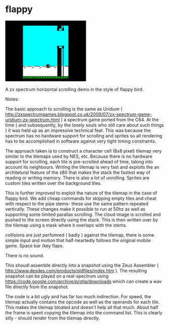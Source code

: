# flappy

![Flappy Bird!](/flappy.gif)

A zx spectrum horizontal scrolling demo in the style of flappy bird.

Notes:

The basic approach to scrolling is the same as Uridium ( http://zxspectrumgames.blogspot.co.uk/2009/07/zx-spectrum-game-uridium-zx-spectrum.html ) a spectrum game ported from the C64. At the time  ( and subsequently, by the lonely souls who still care about such things ) it was held up as an impressive technical feat. This was because the spectrum has no hardware support for scrolling and sprites so all rendering has to be accomplished in software against very tight timing constraints.

The approach taken ia to construct a character cell (8x8 pixel) tilemap very similar to the tilemaps used by NES, etc. Because there is no hardware support for scrolling, each tile is pre-scrolled ahead of time, taking into account its neighbours. Writing the tilemap is very fast and exploits the an architetural feature of the z80 that makes the stack the fastest way of reading or writing memory. There is also a lot of unrolling. Sprites are custom tiles written over the background tiles.

This is further improved to exploit the nature of the tilemap in the case of flappy bird. We add cheap commands for skipping empty tiles and cheat with respect to the pipe stems- these use the same pattern repeated vertically. These changes make it possible to run at 50hz as well as supporting some limited parallax scrolling. The cloud image is scrolled and pushed to the screen directly using the stack. This is then written over by the tilemap using a mask where it overlaps with the stems.

collisions are just perfomred ( badly ) against the tilemap, there is some simple input and motion that half-heartedly follows the original mobile game. Space bar /key flaps.

There is no sound.

This shoudl assemble directly into a snapshot using the Zeus Assembler  ( http://www.desdes.com/products/oldfiles/index.htm ). The resulting snapshot can be played on a real-spectrum using  https://code.google.com/archive/p/otla/downloads which can create a wav file directly from the snapshot.  

The code is a bit ugly and has far too much indirection. For speed, the tilemap actually contains the opcode as well as the operands for each tile. This makes the tilemap bloated and doesn't help all that much. About half the frame is spent copying the tilemap into the command list. This is clearly silly - should render from the tilemap directly.



